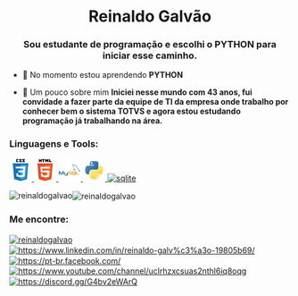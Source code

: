 <h1 align="center">Reinaldo Galvão</h1>
<h3 align="center">Sou estudante de programação e escolhi o PYTHON para iniciar esse caminho.</h3>

- 📝 No momento estou aprendendo **PYTHON**

- 💬 Um pouco sobre mim **Iniciei nesse mundo com 43 anos, fui convidade a fazer parte da equipe de TI da empresa onde trabalho por conhecer bem o sistema TOTVS e agora estou estudando programação já trabalhando na área.**

<h3 align="left">Linguagens e Tools:</h3>
<p align="left"> <a href="https://www.w3schools.com/css/" target="_blank" rel="noreferrer"> <img src="https://raw.githubusercontent.com/devicons/devicon/master/icons/css3/css3-original-wordmark.svg" alt="css3" width="40" height="40"/> </a> <a href="https://www.w3.org/html/" target="_blank" rel="noreferrer"> <img src="https://raw.githubusercontent.com/devicons/devicon/master/icons/html5/html5-original-wordmark.svg" alt="html5" width="40" height="40"/> </a> <a href="https://www.mysql.com/" target="_blank" rel="noreferrer"> <img src="https://raw.githubusercontent.com/devicons/devicon/master/icons/mysql/mysql-original-wordmark.svg" alt="mysql" width="40" height="40"/> </a> <a href="https://www.python.org" target="_blank" rel="noreferrer"> <img src="https://raw.githubusercontent.com/devicons/devicon/master/icons/python/python-original.svg" alt="python" width="40" height="40"/> </a> <a href="https://www.sqlite.org/" target="_blank" rel="noreferrer"> <img src="https://www.vectorlogo.zone/logos/sqlite/sqlite-icon.svg" alt="sqlite" width="40" height="40"/> </a> </p>

<p><img align="left" src="https://github-readme-stats.vercel.app/api/top-langs?username=reinaldogalvao&show_icons=true&locale=en&layout=compact" alt="reinaldogalvao" /></p>
<!-- 
<p>&nbsp;<img align="center" src="https://github-readme-stats.vercel.app/api?username=reinaldogalvao&show_icons=true&locale=en" alt="reinaldogalvao" /></p>
-->
<p><img align="center" src="https://github-readme-streak-stats.herokuapp.com/?user=reinaldogalvao&" alt="reinaldogalvao" /></p>

<h3 align="left">Me encontre:</h3>
<p align="left">
<a href="https://dev.to/reinaldogalvao" target="blank"><img align="center" src="https://raw.githubusercontent.com/rahuldkjain/github-profile-readme-generator/master/src/images/icons/Social/devto.svg" alt="reinaldogalvao" height="30" width="40" /></a>
<a href="https://linkedin.com/in/https://www.linkedin.com/in/reinaldo-galv%c3%a3o-19805b69/" target="blank"><img align="center" src="https://raw.githubusercontent.com/rahuldkjain/github-profile-readme-generator/master/src/images/icons/Social/linked-in-alt.svg" alt="https://www.linkedin.com/in/reinaldo-galv%c3%a3o-19805b69/" height="30" width="40" /></a>
<a href="https://fb.com/https://pt-br.facebook.com/" target="blank"><img align="center" src="https://raw.githubusercontent.com/rahuldkjain/github-profile-readme-generator/master/src/images/icons/Social/facebook.svg" alt="https://pt-br.facebook.com/" height="30" width="40" /></a>
<a href="https://www.youtube.com/c/https://www.youtube.com/channel/uclrhzxcsuas2nthl6iq8oqg" target="blank"><img align="center" src="https://raw.githubusercontent.com/rahuldkjain/github-profile-readme-generator/master/src/images/icons/Social/youtube.svg" alt="https://www.youtube.com/channel/uclrhzxcsuas2nthl6iq8oqg" height="30" width="40" /></a>
<a href="https://discord.gg/https://discord.gg/G4bv2eWArQ" target="blank"><img align="center" src="https://raw.githubusercontent.com/rahuldkjain/github-profile-readme-generator/master/src/images/icons/Social/discord.svg" alt="https://discord.gg/G4bv2eWArQ" height="30" width="40" /></a>
</p>
